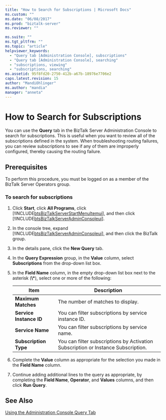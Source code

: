 ```yaml
---
title: "How to Search for Subscriptions | Microsoft Docs"
ms.custom: ""
ms.date: "06/08/2017"
ms.prod: "biztalk-server"
ms.reviewer: ""

ms.suite: ""
ms.tgt_pltfrm: ""
ms.topic: "article"
helpviewer_keywords: 
  - "Query tab [Administration Console], subscriptions"
  - "Query tab [Administration Console], searching"
  - "subscriptions, viewing"
  - "subscriptions, searching"
ms.assetid: 95f8fd20-2750-412b-a67b-18976e7706e2
caps.latest.revision: 15
author: "MandiOhlinger"
ms.author: "mandia"
manager: "anneta"
---
```

# How to Search for Subscriptions
You can use the **Query** tab in the BizTalk Server Administration Console to search for subscriptions. This is useful when you want to review all of the subscriptions defined in the system. When troubleshooting routing failures, you can review subscriptions to see if any of them are improperly configured, thereby causing the routing failure.  

## Prerequisites  
 To perform this procedure, you must be logged on as a member of the BizTalk Server Operators group.  

### To search for subscriptions  

1. Click **Start**, click **All Programs**, click [!INCLUDE[btsBizTalkServerStartMenuItemui](../includes/btsbiztalkserverstartmenuitemui-md.md)], and then click [!INCLUDE[btsBizTalkServerAdminConsoleui](../includes/btsbiztalkserveradminconsoleui-md.md)].  

2. In the console tree, expand [!INCLUDE[btsBizTalkServerAdminConsoleui](../includes/btsbiztalkserveradminconsoleui-md.md)], and then click the BizTalk group.  

3. In the details pane, click the **New Query** tab.  

4. In the **Query Expression** group, in the **Value** column, select **Subscriptions** from the drop-down list box.  

5. In the **Field Name** column, in the empty drop-down list box next to the asterisk (**\\\***), select one or more of the following:  


   |          Item           |                                    Description                                    |
   |-------------------------|-----------------------------------------------------------------------------------|
   |   **Maximum Matches**   |                         The number of matches to display.                         |
   | **Service Instance ID** |               You can filter subscriptions by service instance ID.                |
   |    **Service Name**     |                   You can filter subscriptions by service name.                   |
   |  **Subscription Type**  | You can filter subscriptions by Activation Subscription or Instance Subscription. |


6. Complete the **Value** column as appropriate for the selection you made in the **Field Name** column.  

7. Continue adding additional lines to the query as appropriate, by completing the **Field Name**, **Operator**, and **Values** columns, and then click **Run Query**.  

## See Also  
 [Using the Administration Console Query Tab](../core/using-the-administration-console-query-tab.md)